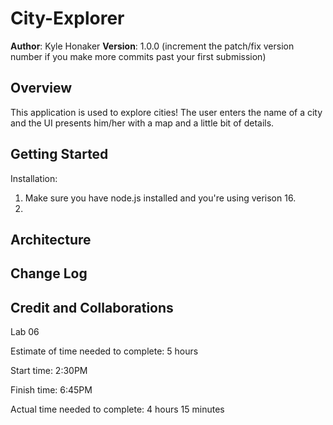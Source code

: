 # City-Explorer

**Author**: Kyle Honaker
**Version**: 1.0.0 (increment the patch/fix version number if you make more commits past your first submission)

## Overview
This application is used to explore cities! The user enters the name of a city and the UI presents him/her with a map and a little bit of details.

## Getting Started
Installation: 
1. Make sure you have node.js installed and you're using verison 16. 
2. 
<!-- What are the steps that a user must take in order to build this app on their own machine and get it running? -->

## Architecture

<!-- Provide a detailed description of the application design. What technologies (languages, libraries, etc) you're using, and any other relevant design information. -->

## Change Log
<!-- Use this area to document the iterative changes made to your application as each feature is successfully implemented. Use time stamps. Here's an example:

01-01-2001 4:59pm - Application now has a fully-functional express server, with a GET route for the location resource. -->

## Credit and Collaborations
<!-- Give credit (and a link) to other people or resources that helped you build this application. -->

Lab 06

Estimate of time needed to complete: 5 hours

Start time: 2:30PM

Finish time: 6:45PM

Actual time needed to complete: 4 hours 15 minutes